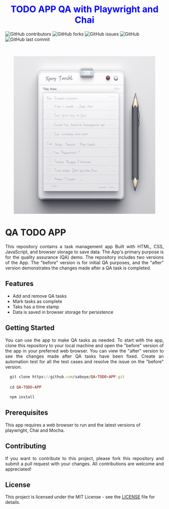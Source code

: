 ### <h1 align="center" style="color:blue;" id="heading">TODO APP QA with Playwright and Chai</h1>

![GitHub contributors](https://img.shields.io/github/contributors/saboye/QA-TODO-APP?color=blue&logo=github&style=for-the-badge)
![GitHub forks](https://img.shields.io/github/forks/saboye/QA-TODO-APP?logo=github&style=for-the-badge)
![GitHub issues](https://img.shields.io/github/issues-raw/saboye/QA-TODO-APP?style=for-the-badge)
![GitHub](https://img.shields.io/github/license/saboye/QA-TODO-APP?label=license&style=for-the-badge)
![GitHub last commit](https://img.shields.io/github/last-commit/saboye/QA-TODO-APP?style=for-the-badge)


<!-- PROJECT LOGO -->
<br />
<p align="center">
  <a>
    <img src="./images/TODO.png" alt="Logo" width="450" height="500">
  </a>
</p>

# QA TODO APP
<p align="justify">
This repository contains a task management app  Built with HTML, CSS, JavaScript, and browser storage to save data. The App's primary purpose is for the quality assurance (QA) demo. The repository includes two versions of the App. The "before" version is for initial QA purposes, and the "after" version demonstrates the changes made after a QA task is completed. </p>

## Features
- Add and remove QA tasks
- Mark tasks as complete
- Taks has a time stamp 
- Data is saved in browser storage for persistence

## Getting Started

<p align="justify">
You can use the app to make QA tasks as needed. To start with the app, clone this repository to your local machine and open the "before" version of the app in your preferred web browser. You can view the "after" version to see the changes made after QA tasks have been fixed. Create an automation test for all the test cases and resolve the issue on the "before" version.</p>

```ruby
  git clone https://github.com/saboye/QA-TODO-APP.git
  
  cd QA-TODO-APP
```

```ruby
  npm install

```

## Prerequisites
This app requires a web browser to run and the latest versions of playwright, Chai and Mocha.

## Contributing
<p align="justify">If you want to contribute to this project, please fork this repository and submit a pull request with your changes. All contributions are welcome and appreciated!</P>

## License
This project is licensed under the MIT License - see the [LICENSE](https://github.com/saboye/QA-TODO-APP/blob/main/LICENSE) file for details.
